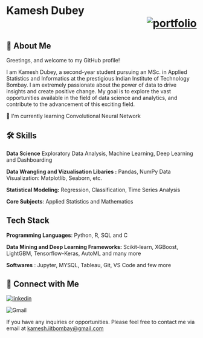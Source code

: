 # Kamesh Dubey <div align="right">[![portfolio](https://img.shields.io/badge/Resume-000?style=for-the-badge&logo=ko-fi&logoColor=white)](https://drive.google.com/file/d/1OFExsKARg2z_nDt7z45jtgP-WBwFnbJY/view?pli=1)</div>


## 🚀 About Me 
Greetings, and welcome to my GitHub profile!

I am Kamesh Dubey, a second-year student pursuing an MSc. in Applied Statistics and Informatics at the prestigious Indian Institute of Technology Bombay. I am extremely passionate about the power of data to drive insights and create positive change. My goal is to explore the vast opportunities available in the field of data science and analytics, and contribute to the advancement of this exciting field. 

🧠 I'm currently learning Convolutional Neural Network




## 🛠 Skills
**Data Science** Exploratory Data Analysis, Machine Learning, Deep Learning and Dashboarding

**Data Wrangling and Vizualisation Libaries :** Pandas, NumPy
Data Visualization: Matplotlib, Seaborn, etc.

**Statistical Modeling:** Regression, Classification, Time Series Analysis

**Core Subjects**: Applied Statistics and Mathematics

## Tech Stack

**Programming Languages**: Python, R, SQL and C

**Data Mining and Deep Learning Frameworks:** Scikit-learn, XGBoost, LightGBM, Tensorflow-Keras, AutoML and many more

**Softwares** : Jupyter, MYSQL, Tableau, Git, VS Code and few more
## 🔗 Connect with Me
[![linkedin](https://img.shields.io/badge/linkedin-0A66C2?style=for-the-badge&logo=linkedin&logoColor=white)](https://www.linkedin.com/in/ikameshdubey/)

![Gmail](https://img.shields.io/badge/Gmail-D14836?style=for-the-badge&logo=gmail&logoColor=white)

If you have any inquiries or opportunities. Please feel free to contact me via email at kamesh.iitbombay@gmail.com 







